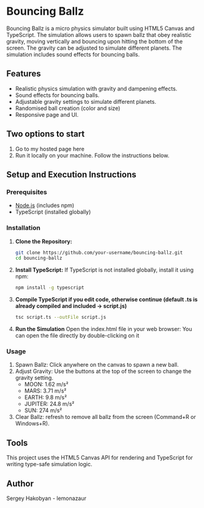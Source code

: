 # Bouncing Ballz

Bouncing Ballz is a micro physics simulator built using HTML5 Canvas and TypeScript. The simulation allows users to spawn ballz that obey realistic gravity, moving vertically and bouncing upon hitting the bottom of the screen. The gravity can be adjusted to simulate different planets. The simulation includes sound effects for bouncing balls. 

## Features

- Realistic physics simulation with gravity and dampening effects.
- Sound effects for bouncing balls.
- Adjustable gravity settings to simulate different planets.
- Randomised ball creation (color and size)
- Responsive page and UI.

## Two options to start
1. Go to my hosted page here
2. Run it locally on your machine. Follow the instructions below.

## Setup and Execution Instructions

### Prerequisites

- [Node.js](https://nodejs.org/) (includes npm)
- TypeScript (installed globally)

### Installation

1. **Clone the Repository:**
   ```bash
   git clone https://github.com/your-username/bouncing-ballz.git
   cd bouncing-ballz
2. **Install TypeScript:**
   If TypeScript is not installed globally, install it using npm:
   ```bash
   npm install -g typescript
3. **Compile TypeScript if you edit code, otherwise continue (default .ts is already compiled and included -> script.js)**
   ```bash
   tsc script.ts --outFile script.js
4. **Run the Simulation**
   Open the index.html file in your web browser:
   You can open the file directly by double-clicking on it 


### Usage
1. Spawn Ballz: Click anywhere on the canvas to spawn a new ball.
2. Adjust Gravity: Use the buttons at the top of the screen to change the gravity setting.
   - MOON: 1.62 m/s²
   - MARS: 3.71 m/s²
   - EARTH: 9.8 m/s²
   - JUPITER: 24.8 m/s²
   - SUN: 274 m/s²
3. Clear Ballz: refresh to remove all ballz from the screen (Command+R or Windows+R).


## Tools
This project uses the HTML5 Canvas API for rendering and TypeScript for writing type-safe simulation logic.

## Author
Sergey Hakobyan - lemonazaur 
